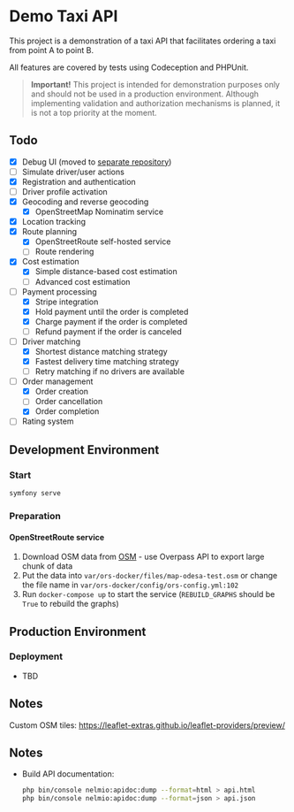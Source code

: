# Demo Taxi API

This project is a demonstration of a taxi API that facilitates ordering a taxi from point A to point B.

All features are covered by tests using Codeception and PHPUnit.

> **Important!** This project is intended for demonstration purposes only and should not be used in a production
> environment. Although implementing validation and authorization mechanisms is planned, it is not a top priority at the
> moment.

## Todo

- [x] Debug UI (moved to [separate repository](https://github.com/xEdelweiss/taxi-frontend))
- [ ] Simulate driver/user actions
- [x] Registration and authentication
- [ ] Driver profile activation
- [x] Geocoding and reverse geocoding
    - [x] OpenStreetMap Nominatim service
- [x] Location tracking
- [x] Route planning
    - [x] OpenStreetRoute self-hosted service
    - [ ] Route rendering
- [x] Cost estimation
    - [x] Simple distance-based cost estimation
    - [ ] Advanced cost estimation
- [ ] Payment processing
    - [x] Stripe integration
    - [x] Hold payment until the order is completed
    - [x] Charge payment if the order is completed
    - [ ] Refund payment if the order is canceled
- [ ] Driver matching
    - [x] Shortest distance matching strategy
    - [x] Fastest delivery time matching strategy
    - [ ] Retry matching if no drivers are available
- [ ] Order management
    - [x] Order creation
    - [ ] Order cancellation
    - [x] Order completion
- [ ] Rating system

## Development Environment

### Start

```bash
symfony serve
```

### Preparation

#### OpenStreetRoute service
1. Download OSM data from [OSM](https://www.openstreetmap.org/export) - use Overpass API to export large chunk of data
2. Put the data into `var/ors-docker/files/map-odesa-test.osm` or change the file name
   in `var/ors-docker/config/ors-config.yml:102`
3. Run `docker-compose up` to start the service (`REBUILD_GRAPHS` should be `True` to rebuild the graphs)

## Production Environment

### Deployment

* TBD

## Notes

Custom OSM tiles: https://leaflet-extras.github.io/leaflet-providers/preview/

## Notes

* Build API documentation:
  ```bash
  php bin/console nelmio:apidoc:dump --format=html > api.html
  php bin/console nelmio:apidoc:dump --format=json > api.json
  ```
